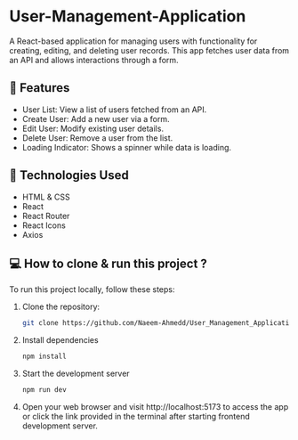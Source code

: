 # User-Management-Application

A React-based application for managing users with functionality for creating, editing, and deleting user records. This app fetches user data from an API and allows interactions through a form.

## 🧠 Features

* User List: View a list of users fetched from an API.
* Create User: Add a new user via a form.
* Edit User: Modify existing user details.
* Delete User: Remove a user from the list.
* Loading Indicator: Shows a spinner while data is loading.

## 🔧 Technologies Used

* HTML & CSS
* React
* React Router
* React Icons
* Axios


## 💻 How to clone & run this project ?

To run this project locally, follow these steps:

1. Clone the repository:
   
   ```bash
   git clone https://github.com/Naeem-Ahmedd/User_Management_Application.git
   ```
2. Install dependencies
   
   ```bash 
   npm install
   ```
3. Start the development server

    ```bash 
   npm run dev
   ```
4.  Open your web browser and visit http://localhost:5173 to access the app or click the link provided in the terminal after starting frontend development server.
  